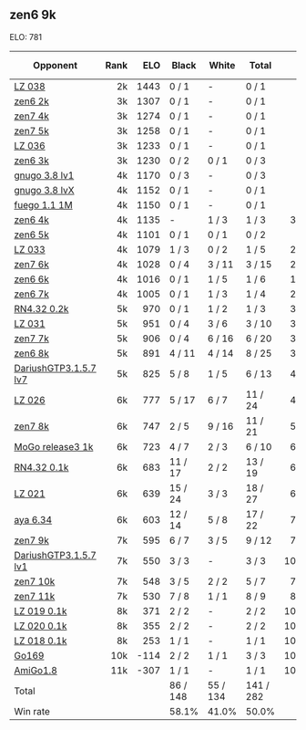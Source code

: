 ## zen6 9k ##

ELO: 781

Opponent | Rank | ELO | Black | White | Total | Win rate
---------|-----:|----:|-------|-------|-------|-------:
[LZ 038](LZ%20038.md) | 2k | 1443 | 0 / 1 | - | 0 / 1 | 0.0%
[zen6 2k](zen6%202k.md) | 3k | 1307 | 0 / 1 | - | 0 / 1 | 0.0%
[zen7 4k](zen7%204k.md) | 3k | 1274 | 0 / 1 | - | 0 / 1 | 0.0%
[zen7 5k](zen7%205k.md) | 3k | 1258 | 0 / 1 | - | 0 / 1 | 0.0%
[LZ 036](LZ%20036.md) | 3k | 1233 | 0 / 1 | - | 0 / 1 | 0.0%
[zen6 3k](zen6%203k.md) | 3k | 1230 | 0 / 2 | 0 / 1 | 0 / 3 | 0.0%
[gnugo 3.8 lv1](gnugo%203.8%20lv1.md) | 4k | 1170 | 0 / 3 | - | 0 / 3 | 0.0%
[gnugo 3.8 lvX](gnugo%203.8%20lvX.md) | 4k | 1152 | 0 / 1 | - | 0 / 1 | 0.0%
[fuego 1.1 1M](fuego%201.1%201M.md) | 4k | 1150 | 0 / 1 | - | 0 / 1 | 0.0%
[zen6 4k](zen6%204k.md) | 4k | 1135 | - | 1 / 3 | 1 / 3 | 33.3%
[zen6 5k](zen6%205k.md) | 4k | 1101 | 0 / 1 | 0 / 1 | 0 / 2 | 0.0%
[LZ 033](LZ%20033.md) | 4k | 1079 | 1 / 3 | 0 / 2 | 1 / 5 | 20.0%
[zen7 6k](zen7%206k.md) | 4k | 1028 | 0 / 4 | 3 / 11 | 3 / 15 | 20.0%
[zen6 6k](zen6%206k.md) | 4k | 1016 | 0 / 1 | 1 / 5 | 1 / 6 | 16.7%
[zen6 7k](zen6%207k.md) | 4k | 1005 | 0 / 1 | 1 / 3 | 1 / 4 | 25.0%
[RN4.32 0.2k](RN4.32%200.2k.md) | 5k | 970 | 0 / 1 | 1 / 2 | 1 / 3 | 33.3%
[LZ 031](LZ%20031.md) | 5k | 951 | 0 / 4 | 3 / 6 | 3 / 10 | 30.0%
[zen7 7k](zen7%207k.md) | 5k | 906 | 0 / 4 | 6 / 16 | 6 / 20 | 30.0%
[zen6 8k](zen6%208k.md) | 5k | 891 | 4 / 11 | 4 / 14 | 8 / 25 | 32.0%
[DariushGTP3.1.5.7 lv7](DariushGTP3.1.5.7%20lv7.md) | 5k | 825 | 5 / 8 | 1 / 5 | 6 / 13 | 46.2%
[LZ 026](LZ%20026.md) | 6k | 777 | 5 / 17 | 6 / 7 | 11 / 24 | 45.8%
[zen7 8k](zen7%208k.md) | 6k | 747 | 2 / 5 | 9 / 16 | 11 / 21 | 52.4%
[MoGo release3 1k](MoGo%20release3%201k.md) | 6k | 723 | 4 / 7 | 2 / 3 | 6 / 10 | 60.0%
[RN4.32 0.1k](RN4.32%200.1k.md) | 6k | 683 | 11 / 17 | 2 / 2 | 13 / 19 | 68.4%
[LZ 021](LZ%20021.md) | 6k | 639 | 15 / 24 | 3 / 3 | 18 / 27 | 66.7%
[aya 6.34](aya%206.34.md) | 6k | 603 | 12 / 14 | 5 / 8 | 17 / 22 | 77.3%
[zen7 9k](zen7%209k.md) | 7k | 595 | 6 / 7 | 3 / 5 | 9 / 12 | 75.0%
[DariushGTP3.1.5.7 lv1](DariushGTP3.1.5.7%20lv1.md) | 7k | 550 | 3 / 3 | - | 3 / 3 | 100.0%
[zen7 10k](zen7%2010k.md) | 7k | 548 | 3 / 5 | 2 / 2 | 5 / 7 | 71.4%
[zen7 11k](zen7%2011k.md) | 7k | 530 | 7 / 8 | 1 / 1 | 8 / 9 | 88.9%
[LZ 019 0.1k](LZ%20019%200.1k.md) | 8k | 371 | 2 / 2 | - | 2 / 2 | 100.0%
[LZ 020 0.1k](LZ%20020%200.1k.md) | 8k | 355 | 2 / 2 | - | 2 / 2 | 100.0%
[LZ 018 0.1k](LZ%20018%200.1k.md) | 8k | 253 | 1 / 1 | - | 1 / 1 | 100.0%
[Go169](Go169.md) | 10k | -114 | 2 / 2 | 1 / 1 | 3 / 3 | 100.0%
[AmiGo1.8](AmiGo1.8.md) | 11k | -307 | 1 / 1 | - | 1 / 1 | 100.0%
Total | | | 86 / 148 | 55 / 134 | 141 / 282 | 
Win rate| | | 58.1% | 41.0% | 50.0% | 
